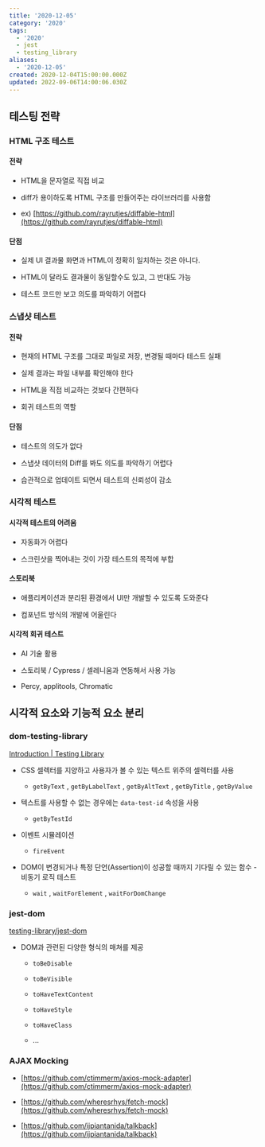 ```yaml
---
title: '2020-12-05'
category: '2020'
tags:
  - '2020'
  - jest
  - testing_library
aliases:
  - '2020-12-05'
created: 2020-12-04T15:00:00.000Z
updated: 2022-09-06T14:00:06.030Z
---
```


<Metadata />

## 테스팅 전략

### HTML 구조 테스트

#### 전략

- HTML을 문자열로 직접 비교

- diff가 용이하도록 HTML 구조를 만들어주는 라이브러리를 사용함

- ex) [https://github.com/rayrutjes/diffable-html](https://github.com/rayrutjes/diffable-html)

#### 단점

- 실제 UI 결과물 화면과 HTML이 정확히 일치하는 것은 아니다.

- HTML이 달라도 결과물이 동일할수도 있고, 그 반대도 가능

- 테스트 코드만 보고 의도를 파악하기 어렵다

### 스냅샷 테스트

#### 전략

- 현재의 HTML 구조를 그대로 파일로 저장, 변경될 때마다 테스트 실패

- 실제 결과는 파일 내부를 확인해야 한다

- HTML을 직접 비교하는 것보다 간편하다

- 회귀 테스트의 역할

#### 단점

- 테스트의 의도가 없다

- 스냅샷 데이터의 Diff를 봐도 의도를 파악하기 어렵다

- 습관적으로 업데이트 되면서 테스트의 신뢰성이 감소

### 시각적 테스트

#### 시각적 테스트의 어려움

- 자동화가 어렵다

- 스크린샷을 찍어내는 것이 가장 테스트의 목적에 부합

#### 스토리북

- 애플리케이션과 분리된 환경에서 UI만 개발할 수 있도록 도와준다

- 컴포넌트 방식의 개발에 어울린다

#### 시각적 회귀 테스트

- AI 기술 활용

- 스토리북 / Cypress / 셀레니움과 연동해서 사용 가능

- Percy, applitools, Chromatic

## 시각적 요소와 기능적 요소 분리

### dom-testing-library

[Introduction | Testing Library](https://testing-library.com/docs/dom-testing-library/intro)

- CSS 셀렉터를 지양하고 사용자가 볼 수 있는 텍스트 위주의 셀렉터를 사용

  - `getByText` , `getByLabelText` , `getByAltText` , `getByTitle` , `getByValue`

- 텍스트를 사용할 수 없는 경우에는 `data-test-id` 속성을 사용

  - `getByTestId`

- 이벤트 시뮬레이션

  - `fireEvent`

- DOM이 변경되거나 특정 단언(Assertion)이 성공할 때까지 기다릴 수 있는 함수 - 비동기 로직 테스트

  - `wait` , `waitForElement` , `waitForDomChange`

### jest-dom

[testing-library/jest-dom](https://github.com/testing-library/jest-dom)

- DOM과 관련된 다양한 형식의 매쳐를 제공

  - `toBeDisable`

  - `toBeVisible`

  - `toHaveTextContent`

  - `toHaveStyle`

  - `toHaveClass`

  - ...

### AJAX Mocking

- [https://github.com/ctimmerm/axios-mock-adapter](https://github.com/ctimmerm/axios-mock-adapter)

- [https://github.com/wheresrhys/fetch-mock](https://github.com/wheresrhys/fetch-mock)

- [https://github.com/ijpiantanida/talkback](https://github.com/ijpiantanida/talkback)
